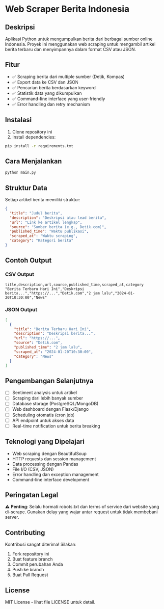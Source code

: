 # Web Scraper Berita Indonesia

## Deskripsi

Aplikasi Python untuk mengumpulkan berita dari berbagai sumber online Indonesia. Proyek ini menggunakan web scraping untuk mengambil artikel berita terbaru dan menyimpannya dalam format CSV atau JSON.

## Fitur

- ✅ Scraping berita dari multiple sumber (Detik, Kompas)
- ✅ Export data ke CSV dan JSON
- ✅ Pencarian berita berdasarkan keyword
- ✅ Statistik data yang dikumpulkan
- ✅ Command-line interface yang user-friendly
- ✅ Error handling dan retry mechanism

## Instalasi

1. Clone repository ini
2. Install dependencies:
```bash
pip install -r requirements.txt
```

## Cara Menjalankan

```bash
python main.py
```

## Struktur Data

Setiap artikel berita memiliki struktur:
```json
{
  "title": "Judul berita",
  "description": "Deskripsi atau lead berita", 
  "url": "Link ke artikel lengkap",
  "source": "Sumber berita (e.g., Detik.com)",
  "published_time": "Waktu publikasi",
  "scraped_at": "Waktu scraping",
  "category": "Kategori berita"
}
```

## Contoh Output

### CSV Output
```csv
title,description,url,source,published_time,scraped_at,category
"Berita Terbaru Hari Ini","Deskripsi berita...","https://...","Detik.com","2 jam lalu","2024-01-20T10:30:00","News"
```

### JSON Output
```json
[
  {
    "title": "Berita Terbaru Hari Ini",
    "description": "Deskripsi berita...",
    "url": "https://...",
    "source": "Detik.com",
    "published_time": "2 jam lalu",
    "scraped_at": "2024-01-20T10:30:00",
    "category": "News"
  }
]
```

## Pengembangan Selanjutnya

- [ ] Sentiment analysis untuk artikel
- [ ] Scraping dari lebih banyak sumber
- [ ] Database storage (PostgreSQL/MongoDB)
- [ ] Web dashboard dengan Flask/Django
- [ ] Scheduling otomatis (cron job)
- [ ] API endpoint untuk akses data
- [ ] Real-time notification untuk berita breaking

## Teknologi yang Dipelajari

- Web scraping dengan BeautifulSoup
- HTTP requests dan session management
- Data processing dengan Pandas
- File I/O (CSV, JSON)
- Error handling dan exception management
- Command-line interface development

## Peringatan Legal

⚠️ **Penting**: Selalu hormati robots.txt dan terms of service dari website yang di-scrape. Gunakan delay yang wajar antar request untuk tidak membebani server.

## Contributing

Kontribusi sangat diterima! Silakan:
1. Fork repository ini
2. Buat feature branch
3. Commit perubahan Anda
4. Push ke branch
5. Buat Pull Request

## License

MIT License - lihat file LICENSE untuk detail.
